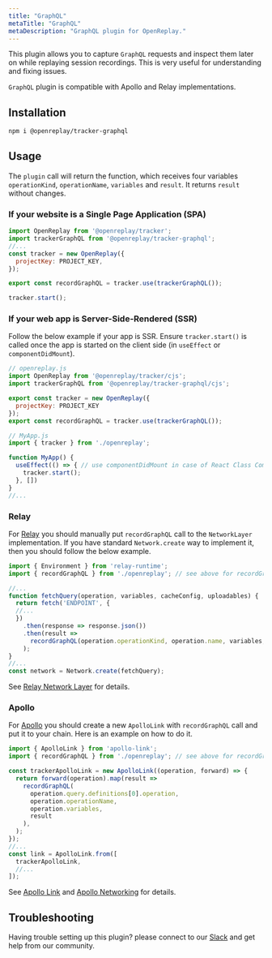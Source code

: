 ```yaml
---
title: "GraphQL"
metaTitle: "GraphQL"
metaDescription: "GraphQL plugin for OpenReplay."
---
```


This plugin allows you to capture `GraphQL` requests and inspect them later on while replaying session recordings. This is very useful for understanding and fixing issues.

`GraphQL` plugin is compatible with Apollo and Relay implementations.

## Installation

```bash
npm i @openreplay/tracker-graphql
```

## Usage

The `plugin` call will return the function, which receives four variables `operationKind`, `operationName`, `variables` and `result`. It returns `result` without changes.

### If your website is a Single Page Application (SPA)

```js
import OpenReplay from '@openreplay/tracker';
import trackerGraphQL from '@openreplay/tracker-graphql';
//...
const tracker = new OpenReplay({
  projectKey: PROJECT_KEY,
});

export const recordGraphQL = tracker.use(trackerGraphQL());

tracker.start();
```

### If your web app is Server-Side-Rendered (SSR)

Follow the below example if your app is SSR. Ensure `tracker.start()` is called once the app is started on the client side (in `useEffect` or `componentDidMount`).

```js
// openreplay.js
import OpenReplay from '@openreplay/tracker/cjs';
import trackerGraphQL from '@openreplay/tracker-graphql/cjs';

export const tracker = new OpenReplay({
  projectKey: PROJECT_KEY
});
export const recordGraphQL = tracker.use(trackerGraphQL());

// MyApp.js
import { tracker } from './openreplay';

function MyApp() {
  useEffect(() => { // use componentDidMount in case of React Class Component
    tracker.start();
  }, [])
}
//...
```

### Relay

For [Relay](https://relay.dev/) you should manually put `recordGraphQL` call to the `NetworkLayer` implementation. If you have standard `Network.create` way to implement it, then you should follow the below example.

```js
import { Environment } from 'relay-runtime';
import { recordGraphQL } from './openreplay'; // see above for recordGraphQL definition

//...
function fetchQuery(operation, variables, cacheConfig, uploadables) {
  return fetch('ENDPOINT', {
  //...
  })
    .then(response => response.json())
    .then(result =>
      recordGraphQL(operation.operationKind, operation.name, variables, result)
    );
}
//...
const network = Network.create(fetchQuery);
```

See [Relay Network Layer](https://relay.dev/docs/en/network-layer) for details.

### Apollo

For [Apollo](https://www.apollographql.com/) you should create a new `ApolloLink` with `recordGraphQL` call and put it to your chain. Here is an example on how to do it.

```js
import { ApolloLink } from 'apollo-link';
import { recordGraphQL } from './openreplay'; // see above for recordGraphQL definition

const trackerApolloLink = new ApolloLink((operation, forward) => {
  return forward(operation).map(result =>
    recordGraphQL(
      operation.query.definitions[0].operation,
      operation.operationName,
      operation.variables,
      result
    ),
  );
});
//...
const link = ApolloLink.from([
  trackerApolloLink,
  //...
]);
```

See [Apollo Link](https://www.apollographql.com/docs/link/) and
[Apollo Networking](https://www.apollographql.com/docs/react/networking/network-layer/)
for details.

## Troubleshooting

Having trouble setting up this plugin? please connect to our [Slack](https://slack.openreplay.com) and get help from our community.
